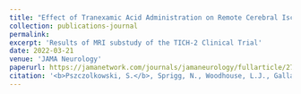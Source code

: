 ```yaml
---
title: "Effect of Tranexamic Acid Administration on Remote Cerebral Ischemic Lesions in Acute Spontaneous Intracerebral Hemorrhage: A Substudy of a Randomized Clinical Trial"
collection: publications-journal
permalink: 
excerpt: 'Results of MRI substudy of the TICH-2 Clinical Trial'
date: 2022-03-21
venue: 'JAMA Neurology'
paperurl: https://jamanetwork.com/journals/jamaneurology/fullarticle/2790402
citation: '<b>Pszczolkowski, S.</b>, Sprigg, N., Woodhouse, L.J., Gallagher, R., Swienton, D., Law, Z.K., Casado, A.M., Roberts, I., Werring, D.J., Salman, R.A.S., England, T., Morgan, P.S., Bath, P.M. and Dineen, R.A., 2022. &quot;Effect of Tranexamic Acid Administration on Remote Cerebral Ischemic Lesions in Acute Spontaneous Intracerebral Hemorrhage: A Substudy of a Randomized Clinical Trial.&quot; <i>JAMA Neurology</i>, 79(5), pp.468-477'
---
```


